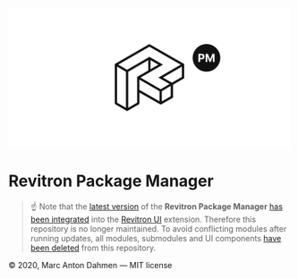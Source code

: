 ![](svg/rpm-readme.svg)

# Revitron Package Manager

> :point_up: Note that the [latest version](https://github.com/revitron/rpm/tree/1a8573f940f81dd245abd0d1fb94a2e202a9c546) of the **Revitron Package Manager** [has been integrated](https://github.com/revitron/revitron-ui/commit/ea1529d5c7c7efb739fdb05c432c95de3ec13c1e) into the [Revitron UI](https://github.com/revitron/revitron-ui) extension. Therefore this repository is no longer maintained. To avoid conflicting modules after running updates, all modules, submodules and UI components [have been deleted](https://github.com/revitron/rpm/commit/54e8758c695bf1fb075694083377f61a5d0ce140) from this repository.

&copy; 2020, Marc Anton Dahmen &mdash; MIT license
